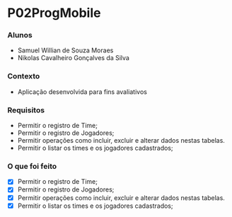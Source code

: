 # P02ProgMobile

### Alunos
 - Samuel Willian de Souza Moraes
 - Nikolas Cavalheiro Gonçalves da Silva

### Contexto
 - Aplicação desenvolvida para fins avaliativos

### Requisitos
 - Permitir o registro de Time;
 - Permitir o registro de Jogadores;
 - Permitir operações como incluir, excluir e alterar dados nestas tabelas.
 - Permitir o listar os times e os jogadores cadastrados;

### O que foi feito
 - [X] Permitir o registro de Time;
 - [X] Permitir o registro de Jogadores;
 - [X] Permitir operações como incluir, excluir e alterar dados nestas tabelas.
 - [X] Permitir o listar os times e os jogadores cadastrados;
